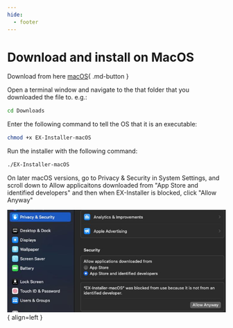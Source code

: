 ```yaml
---
hide:
  - footer
---
```


# Download and install on MacOS

Download from here [macOS](https://github.com/DCC-EX/EX-Installer/releases/latest/download/EX-Installer-macOS){ .md-button }

Open a terminal window and navigate to the that folder that you downloaded the file to. e.g.:

```bash
cd Downloads
```

Enter the following command to tell the OS that it is an executable:

```bash
chmod +x EX-Installer-macOS
```

Run the installer with the following command:

```bash
./EX-Installer-macOS
```

On later macOS versions, go to Privacy & Security in System Settings, and scroll down to Allow applicaitons downloaded from "App Store and identified developers" and then when EX-Installer is blocked, click "Allow Anyway"

![Privacy & Security](/_static/images/ex-installer/macOS-privacy-and-security.png){ align=left }

